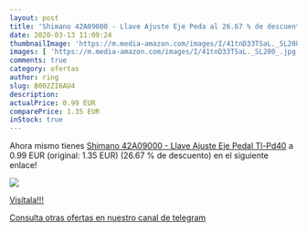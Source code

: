 ```yaml
---
layout: post
title: 'Shimano 42A09000 - Llave Ajuste Eje Peda al 26.67 % de descuento'
date: 2020-03-13 11:09:24
thumbnailImage: 'https://m.media-amazon.com/images/I/41tnD33TSaL._SL200_.jpg'
images: [ 'https://m.media-amazon.com/images/I/41tnD33TSaL._SL200_.jpg' ]
comments: true
category: ofertas
author: ring
slug: B002ZI6AU4
description:
actualPrice: 0.99 EUR
comparePrice: 1.35 EUR
inStock: true
---
```


Ahora mismo tienes [Shimano 42A09000 - Llave Ajuste Eje Pedal Tl-Pd40](https://www.amazon.com/dp/B002ZI6AU4/?tag=redken08-20) a 0.99 EUR (original: 1.35 EUR) (26.67 %  de descuento) en el siguiente enlace!

[![](https://m.media-amazon.com/images/I/41tnD33TSaL._SL200_.jpg)](https://www.amazon.com/dp/B002ZI6AU4/?tag=redken08-20)

[Visítala!!!](https://www.amazon.com/dp/B002ZI6AU4/?tag=redken08-20)

[Consulta otras ofertas en nuestro canal de telegram](https://t.me/s/ofertas25)
